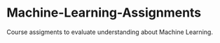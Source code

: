# Machine-Learning-Assignments
Course assigments to evaluate understanding about Machine Learning.

